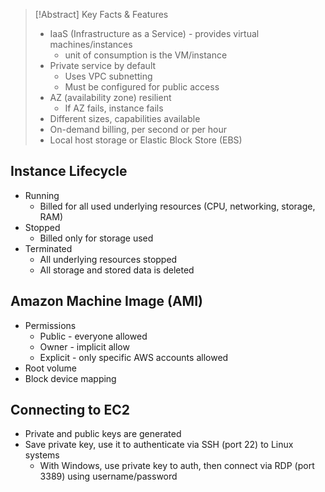 >[!Abstract] Key Facts & Features
> - IaaS (Infrastructure as a Service) - provides virtual machines/instances
> 	- unit of consumption is the VM/instance
> - Private service by default
> 	- Uses VPC subnetting
> 	- Must be configured for public access
> - AZ (availability zone) resilient
> 	- If AZ fails, instance fails
> - Different sizes, capabilities available
> - On-demand billing, per second or per hour
> - Local host storage or Elastic Block Store (EBS)

## Instance Lifecycle

- Running
	- Billed for all used underlying resources (CPU, networking, storage, RAM)
- Stopped
	- Billed only for storage used
- Terminated
	- All underlying resources stopped
	- All storage and stored data is deleted

## Amazon Machine Image (AMI)

- Permissions
	- Public - everyone allowed
	- Owner - implicit allow
	- Explicit - only specific AWS accounts allowed
- Root volume
- Block device mapping

## Connecting to EC2

- Private and public keys are generated
- Save private key, use it to authenticate via SSH (port 22) to Linux systems
	- With Windows, use private key to auth, then connect via RDP (port 3389) using username/password